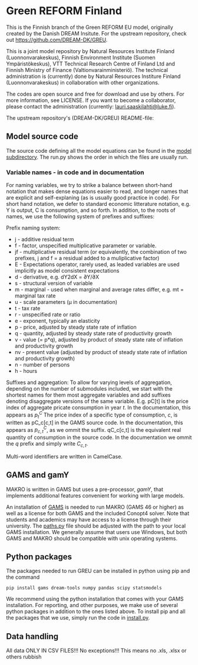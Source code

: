 # Green REFORM Finland

This is the Finnish branch of the Green REFORM EU model, originally created by the Danish DREAM Insitute. For the upstream repository, check out https://github.com/DREAM-DK/GREU.

This is a joint model repository by Natural Resources Institute Finland (Luonnonvarakeskus), Finnish Environment Institute (Suomen Ympäristökeskus), VTT Technical Research Centre of Finland Ltd and Finnish Ministry of Finance (Valtionvarainministeriö). The technical administration is (currently) done by Natural Resources Institure Finland (Luonnonvarakeskus) in collaboration with other organizations. 

The codes are open source and free for download and use by others. For more information, see LICENSE. If you want to become a collaborator, please contact the administration (currently: lauri.saaskilahti@luke.fi).

The upstream repository's (DREAM-DK/GREU) README-file:

## Model source code
The source code defining all the model equations can be found in the [model subdirectory](gamY_src/).
The run.py shows the order in which the files are usually run.

### Variable names - in code and in documentation
For naming variables, we try to strike a balance between short-hand notation that makes dense equations easier to read, and longer names that are explicit and self-explaning (as is usually good practice in code).
For short hand notation, we defer to standard economic litterature notation, e.g. Y is output, C is consumption, and so forth.
In addition, to the roots of names, we use the following system of prefixes and suffixes:

Prefix naming system:
- j - additive residual term
- f - factor, unspecified multiplicative parameter or variable.
- jf - multiplicative residual term (or equivalently, the combination of two prefixes, j and f = a residual added to a muliplicative factor)
- E - Expectations operator, rarely used, as leaded variables are used implicitly as model consistent expectations
- d - derivative, e.g. dY2dX = ∂Y/∂X
- s - structural version of variable
- m - marginal - used when marginal and average rates differ, e.g. mt = marginal tax rate
- u - scale parameters (μ in documentation)
- t - tax rate
- r - unspecified rate or ratio
- e - exponent, typically an elasticity
- p - price, adjusted by steady state rate of inflation
- q - quantity, adjusted by steady state rate of productivity growth
- v - value (= p*q), adjusted by product of steady state rate of inflation and productivity growth
- nv - present value (adjusted by product of steady state rate of inflation and productivity growth)
- n - number of persons
- h - hours

Suffixes and aggregation:
To allow for varying levels of aggregation, depending on the number of submodules included, we start with the shortest names for them most aggregate variables and add suffixes denoting disaggregate versions of the same variable. E.g. pC[t] is the price index of aggregate pricate consumption in year $t$. In the documentation, this appears as $p^C_{t}$ The price index of a specific type of consumption, $c$, is written as pC_c[c,t] in the GAMS source code. In the documentation, this appears as $p^C_{c,t}$, as we ommit the suffix. qC_c[c,t] is the equivalent real quantity of consumption in the source code. In the documentation we ommit the $q$ prefix and simply write $C_{c,t}$.

Multi-word identifiers are written in CamelCase.

## GAMS and gamY
MAKRO is written in GAMS but uses a pre-processor, *gamY*, that implements additional features convenient for working with large models.

An installation of [GAMS](https://www.gams.com/) is needed to run MAKRO (GAMS 46 or higher) as well as a license for both GAMS and the included Conopt4 solver. Note that students and academics may have access to a license through their university.
The [paths.py](gamY_src/paths.py) file should be adjusted with the path to your local GAMS installation. We generally assume that users use Windows, but both GAMS and MAKRO should be compatible with unix operating systems.

## Python packages
The packages needed to run GREU can be installed in python using pip and the command
```
pip install gams dream-tools numpy pandas scipy statsmodels
```

We recommend using the python installation that comes with your GAMS installation.
For reporting, and other purposes, we make use of several python packages in addition to the ones listed above.
To install pip and all the packages that we use, simply run the code in [install.py](gamY_src/install.py).


## Data handling

All data ONLY IN CSV FILES!!! No exceptions!!! This means no .xls, .xlsx or others rubbish